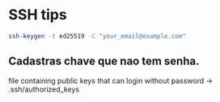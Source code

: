 # SSH tips

```bash
ssh-keygen -t ed25519 -C "your_email@example.com"
```

## Cadastras chave que nao tem senha.

file containing public keys that can login without password -> .ssh/authorized_keys
